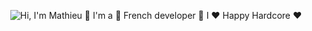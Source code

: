 
<p align="center">
  <img src="https://github.com/user-attachments/assets/47fc6bab-f301-43bb-94f0-0aa98c363da1" alt="Hi, I'm Mathieu 👋 I'm a 🚀 French developer 🚀 I ❤️ Happy Hardcore ❤️">
</p>


